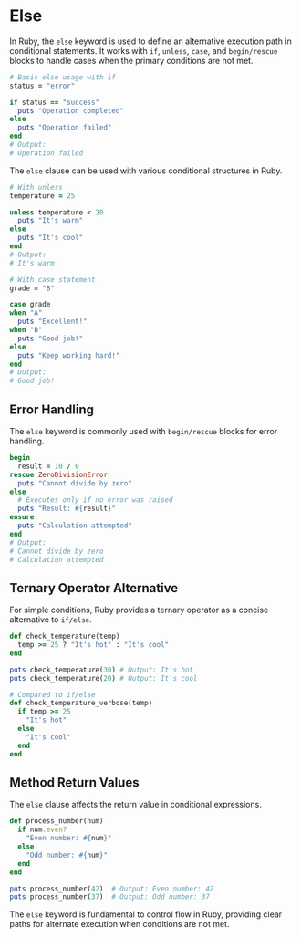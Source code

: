 # Else

In Ruby, the `else` keyword is used to define an alternative execution path in conditional statements. It works with `if`, `unless`, `case`, and `begin/rescue` blocks to handle cases when the primary conditions are not met.

```ruby
# Basic else usage with if
status = "error"

if status == "success"
  puts "Operation completed"
else
  puts "Operation failed"
end
# Output:
# Operation failed
```

The `else` clause can be used with various conditional structures in Ruby.

```ruby
# With unless
temperature = 25

unless temperature < 20
  puts "It's warm"
else
  puts "It's cool"
end
# Output:
# It's warm

# With case statement
grade = "B"

case grade
when "A"
  puts "Excellent!"
when "B"
  puts "Good job!"
else
  puts "Keep working hard!"
end
# Output:
# Good job!
```

## Error Handling

The `else` keyword is commonly used with `begin/rescue` blocks for error handling.

```ruby
begin
  result = 10 / 0
rescue ZeroDivisionError
  puts "Cannot divide by zero"
else
  # Executes only if no error was raised
  puts "Result: #{result}"
ensure
  puts "Calculation attempted"
end
# Output:
# Cannot divide by zero
# Calculation attempted
```

## Ternary Operator Alternative

For simple conditions, Ruby provides a ternary operator as a concise alternative to `if/else`.

```ruby
def check_temperature(temp)
  temp >= 25 ? "It's hot" : "It's cool"
end

puts check_temperature(30) # Output: It's hot
puts check_temperature(20) # Output: It's cool

# Compared to if/else
def check_temperature_verbose(temp)
  if temp >= 25
    "It's hot"
  else
    "It's cool"
  end
end
```

## Method Return Values

The `else` clause affects the return value in conditional expressions.

```ruby
def process_number(num)
  if num.even?
    "Even number: #{num}"
  else
    "Odd number: #{num}"
  end
end

puts process_number(42)  # Output: Even number: 42
puts process_number(37)  # Output: Odd number: 37
```

The `else` keyword is fundamental to control flow in Ruby, providing clear paths for alternate execution when conditions are not met. 